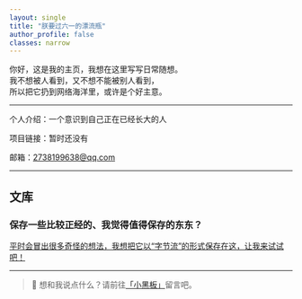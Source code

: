 ```yaml
---
layout: single
title: "朕要过六一的漂流瓶"
author_profile: false
classes: narrow
---
```


你好，这是我的主页，我想在这里写写日常随想。  
我不想被人看到，又不想不能被别人看到，  
所以把它扔到网络海洋里，或许是个好主意。

---

个人介绍：一个意识到自己正在已经长大的人  

项目链接：暂时还没有  

邮箱：2738199638@qq.com  

---

## 文库
### 保存一些比较正经的、我觉得值得保存的东东？

[平时会冒出很多奇怪的想法，我想把它以“字节流”的形式保存在这，让我来试试吧！](_posts/2025-10-21-heartstream.md)

---

> 💬 想和我说点什么？请前往[「小黑板」](/guestbook/)留言吧。
